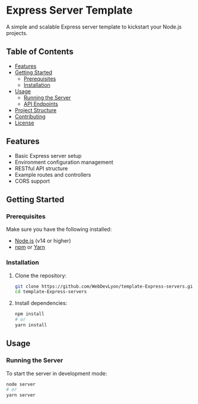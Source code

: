 # Express Server Template

A simple and scalable Express server template to kickstart your Node.js projects.

## Table of Contents

-   [Features](#features)
-   [Getting Started](#getting-started)
    -   [Prerequisites](#prerequisites)
    -   [Installation](#installation)
-   [Usage](#usage)
    -   [Running the Server](#running-the-server)
    -   [API Endpoints](#api-endpoints)
-   [Project Structure](#project-structure)
-   [Contributing](#contributing)
-   [License](#license)

## Features

-   Basic Express server setup
-   Environment configuration management
-   RESTful API structure
-   Example routes and controllers
-   CORS support

## Getting Started

### Prerequisites

Make sure you have the following installed:

-   [Node.js](https://nodejs.org/) (v14 or higher)
-   [npm](https://www.npmjs.com/) or [Yarn](https://yarnpkg.com/)

### Installation

1. Clone the repository:

    ```bash
    git clone https://github.com/WebDevLyon/template-Express-servers.git
    cd template-Express-servers
    ```

2. Install dependencies:
    ```bash
    npm install
    # or
    yarn install
    ```

## Usage

### Running the Server

To start the server in development mode:

```bash
node server
# or
yarn server
```
